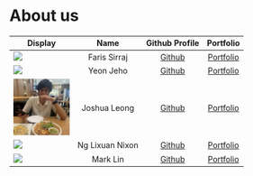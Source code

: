 # About us

| Display                                             |      Name       |              Github Profile              |               Portfolio               |
|-----------------------------------------------------|:---------------:|:----------------------------------------:|:-------------------------------------:|
| ![](https://via.placeholder.com/100.png?text=Photo) |  Faris Sirraj   |      [Github](https://github.com/)       |   [Portfolio](docs/team/johndoe.md)   |
| ![](https://via.placeholder.com/100.png?text=Photo) |    Yeon Jeho    |   [Github](https://github.com/ICubE-)    |    [Portfolio](docs/team/jeho.md)     |
| <img src="images/joshua.jpg" width=100 height=100>  |  Joshua Leong   | [Github](https://github.com/J0shuaLeong) | [Portfolio](docs/team/j0shualeong.md) |
| ![](https://via.placeholder.com/100.png?text=Photo) | Ng Lixuan Nixon |      [Github](https://github.com/)       |   [Portfolio](docs/team/johndoe.md)   |
| ![](https://via.placeholder.com/100.png?text=Photo) |    Mark Lin     |      [Github](https://github.com/)       |   [Portfolio](docs/team/johndoe.md)   |

